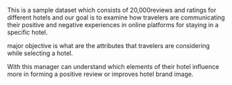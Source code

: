 This is a sample dataset which consists of 20,000reviews and ratings for different hotels
and our goal is to examine how travelers are communicating their positive and negative experiences
in online platforms for staying in a specific hotel.

major objective is what are the attributes that travelers are considering while selecting a hotel.

With this manager can understand which elements of their hotel influence more in forming a positive review
or improves hotel brand image.
